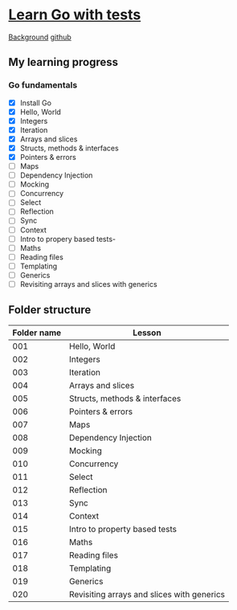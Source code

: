 # [Learn Go with tests](https://quii.gitbook.io/learn-go-with-tests)

[Background](https://quii.gitbook.io/learn-go-with-tests#background)
[github](https://github.com/quii/learn-go-with-tests)
## My learning progress
### Go fundamentals
- [x] Install Go
- [x] Hello, World
- [x] Integers
- [x] Iteration
- [x] Arrays and slices
- [x] Structs, methods & interfaces
- [X] Pointers & errors
- [ ] Maps
- [ ] Dependency Injection
- [ ] Mocking
- [ ] Concurrency
- [ ] Select
- [ ] Reflection
- [ ] Sync
- [ ] Context
- [ ] Intro to propery based tests-
- [ ] Maths
- [ ] Reading files
- [ ] Templating
- [ ] Generics
- [ ] Revisiting arrays and slices with generics

## Folder structure
|Folder name|Lesson|
|--|--|
|001|Hello, World|
|002|Integers|
|003|Iteration|
|004|Arrays and slices
|005|Structs, methods & interfaces
|006|Pointers & errors
|007|Maps
|008|Dependency Injection
|009|Mocking
|010|Concurrency
|011|Select
|012|Reflection
|013|Sync
|014|Context
|015|Intro to property based tests
|016|Maths
|017|Reading files
|018|Templating
|019|Generics
|020|Revisiting arrays and slices with generics
